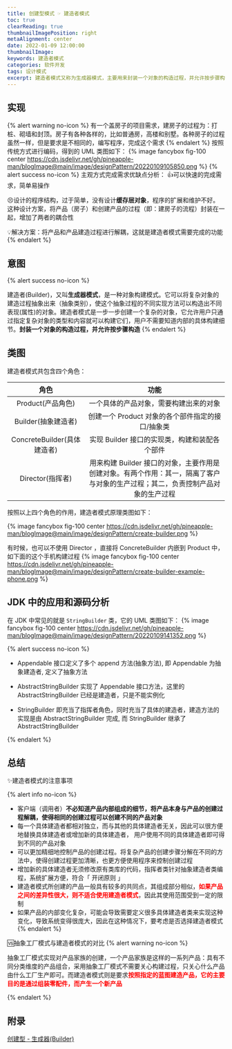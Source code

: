 ```yaml
---
title: 创建型模式 ☞ 建造者模式
toc: true
clearReading: true
thumbnailImagePosition: right
metaAlignment: center
date: 2022-01-09 12:00:00
thumbnailImage:
keywords: 建造者模式
categories: 软件开发
tags: 设计模式
excerpt: 建造者模式又称为生成器模式，主要用来封装一个对象的构造过程，并允许按步骤构造。屏蔽过程而不屏蔽细节
---
```


<!-- toc -->

## 实现

{% alert warning no-icon %}
有一个盖房子的项目需求，建房子的过程为：打桩、砌墙和封顶。房子有各种各样的，比如普通房，高楼和别墅。各种房子的过程虽然一样，但是要求是不相同的，编写程序，完成这个需求
{% endalert %}
按照传统方式进行编码，得到的 UML 类图如下：
{% image fancybox fig-100  center https://cdn.jsdelivr.net/gh/pineapple-man/blogImage@main/image/designPattern/20220109105850.png %}
{% alert success no-icon %}
主观方式完成需求优缺点分析：
:+1:可以快速的完成需求，简单易操作

:persevere:设计的程序结构，过于简单，没有设计**缓存层对象**，程序的扩展和维护不好。这种设计方案，将产品（房子）和创建产品的过程（即：建房子的流程）封装在一起，增加了两者的耦合性

:bulb:解决方案：将产品和产品建造过程进行解耦，这就是建造者模式需要完成的功能
{% endalert %}

## 意图

{% alert success no-icon %}

建造者(Builder)，又叫**生成器模式**，是一种对象构建模式。它可以将复杂对象的建造过程抽象出来（抽象类别），使这个抽象过程的不同实现方法可以构造出不同表现(属性)的对象。建造者模式是一步一步创建一个复杂的对象，它允许用户只通过指定复杂对象的类型和内容就可以构建它们，用户不需要知道内部的具体构建细节。**封装一个对象的构造过程，并允许按步骤构造**
{% endalert %}

## 类图

建造者模式共包含四个角色：

|            角色             |                                                              功能                                                               |
| :-------------------------: | :-----------------------------------------------------------------------------------------------------------------------------: |
|      Product(产品角色)      |                                             一个具体的产品对象，需要构建出来的对象                                              |
|     Builder(抽象建造者)     |                                        创建一个 Product 对象的各个部件指定的接口/抽象类                                         |
| ConcreteBuilder(具体建造者) |                                          实现 Builder 接口的实现类，构建和装配各个部件                                          |
|      Director(指挥者)       | 用来构建 Builder 接口的对象，主要作用是创建对象。有两个作用：其一，隔离了客户与对象的生产过程；其二，负责控制产品对象的生产过程 |

按照以上四个角色的作用，建造者模式原理类图如下：

{% image fancybox fig-100  center https://cdn.jsdelivr.net/gh/pineapple-man/blogImage@main/image/designPattern/create-builder.png %}

有时候，也可以不使用 Director ，直接将 ConcreteBuilder 内嵌到 Product 中，如下面的这个手机构建过程
{% image fancybox fig-100  center https://cdn.jsdelivr.net/gh/pineapple-man/blogImage@main/image/designPattern/create-builder-example-phone.png %}

## JDK 中的应用和源码分析

在 JDK 中常见的就是 `StringBuilder` 类，它的 UML 类图如下：
{% image fancybox fig-100  center https://cdn.jsdelivr.net/gh/pineapple-man/blogImage@main/image/designPattern/20220109141352.png %}

{% alert success no-icon %}

- Appendable 接口定义了多个 append 方法(抽象方法), 即 Appendable 为抽象建造者, 定义了抽象方法

- AbstractStringBuilder 实现了 Appendable 接口方法，这里的 AbstractStringBuilder 已经是建造者，只是不能实例化

- StringBuilder 即充当了指挥者角色，同时充当了具体的建造者，建造方法的实现是由 AbstractStringBuilder 完成, 而 StringBuilder 继承了 AbstractStringBuilder

{% endalert %}

## 总结

:sparkles:建造者模式的注意事项

{% alert info no-icon %}

- 客户端（调用者）**不必知道产品内部组成的细节，将产品本身与产品的创建过程解耦，使得相同的创建过程可以创建不同的产品对象**
- 每一个具体建造者都相对独立，而与其他的具体建造者无关，因此可以很方便地替换具体建造者或增加新的具体建造者， 用户使用不同的具体建造者即可得到不同的产品对象
- 可以更加精细地控制产品的创建过程。将复杂产品的创建步骤分解在不同的方法中，使得创建过程更加清晰，也更方便使用程序来控制创建过程
- 增加新的具体建造者无须修改原有类库的代码，指挥者类针对抽象建造者类编程，系统扩展方便，符合「 开闭原则 」
- 建造者模式所创建的产品一般具有较多的共同点，其组成部分相似，<font style="color:red;font-weight:bold">如果产品之间的差异性很大，则不适合使用建造者模式</font>，因此其使用范围受到一定的限制
- 如果产品的内部变化复杂，可能会导致需要定义很多具体建造者类来实现这种变化，导致系统变得很庞大，因此在这种情况下，要考虑是否选择建造者模式
  {% endalert %}

:vs:抽象工厂模式与建造者模式的对比
{% alert warning no-icon %}

抽象工厂模式实现对产品家族的创建，一个产品家族是这样的一系列产品：具有不同分类维度的产品组合，采用抽象工厂模式不需要关心构建过程，只关心什么产品由什么工厂生产即可。而建造者模式则是要求<font style="color:red;font-weight:bold">按照指定的蓝图建造产品，它的主要目的是通过组装零配件，而产生一个新产品</font>

{% endalert %}

## 附录

[创建型 - 生成器(Builder)](https://www.pdai.tech/md/dev-spec/pattern/6_builder.html)
